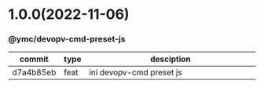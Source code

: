 <a name="1.0.0"></a>
# 1.0.0(2022-11-06)
### @ymc/devopv-cmd-preset-js
<table><thead><tr><th>commit</th><th>type</th><th style="width:80%">desciption</th></tr></thead><tbody><tr><td><a title="feat(core): ini devopv-cmd preset js&#10;&#10;update lin,tes state in readme.md&#10;update banner in dist&#10;&#10;generated by ymc@robot" hrel="https://github.com/ymc-github/js-idea/commit/dd7a4b85eb9fedf0cd58fbfdfc2d25a50a536090"> d7a4b85eb </a></td>
<td>feat</td>
<td>ini devopv-cmd preset js</td></tr></tbody></table>
